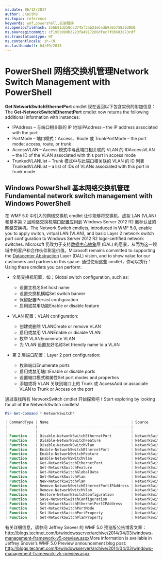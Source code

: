 ```yaml
---
ms.date: 06/12/2017
author: JKeithB
ms.topic: reference
keywords: wmf,powershell,安装程序
ms.openlocfilehash: 2b6b81d250c3d745f3ab21ebadb9a657583638b0
ms.sourcegitcommit: cf195b090b3223fa4917206dfec7f0b603873cdf
ms.translationtype: HT
ms.contentlocale: zh-CN
ms.lasthandoff: 04/09/2018
---
```

# <a name="network-switch-management-with-powershell"></a><span data-ttu-id="6595c-102">PowerShell 网络交换机管理</span><span class="sxs-lookup"><span data-stu-id="6595c-102">Network Switch Management with PowerShell</span></span>

<span data-ttu-id="6595c-103">**Get NetworkSwitchEthernetPort** cmdlet 现在返回以下包含实例的附加信息：</span><span class="sxs-lookup"><span data-stu-id="6595c-103">The **Get-NetworkSwitchEthernetPort** cmdlet now returns the following additional information with instances:</span></span>

- <span data-ttu-id="6595c-104">IPAddress – 与端口相关联的 IP 地址</span><span class="sxs-lookup"><span data-stu-id="6595c-104">IPAddress – the IP address associated with the port</span></span>
- <span data-ttu-id="6595c-105">PortMode – 端口模式：Access、Route 或 Trunk</span><span class="sxs-lookup"><span data-stu-id="6595c-105">PortMode – the port mode: access, route, or trunk</span></span>
- <span data-ttu-id="6595c-106">AccessVLAN – Access 模式中与此端口相关联的 VLAN 的 ID</span><span class="sxs-lookup"><span data-stu-id="6595c-106">AccessVLAN – the ID of the VLAN associated with this port in access mode</span></span>
- <span data-ttu-id="6595c-107">TrunkedVLANList – Trunk 模式中与此端口相关联的 VLAN 的 ID 列表</span><span class="sxs-lookup"><span data-stu-id="6595c-107">TrunkedVLANList – a list of IDs of VLANs associated with this port in trunk mode</span></span>

## <a name="fundamental-network-switch-management-with-windows-powershell"></a><span data-ttu-id="6595c-108">Windows PowerShell 基本网络交换机管理</span><span class="sxs-lookup"><span data-stu-id="6595c-108">Fundamental network switch management with Windows PowerShell</span></span>

<span data-ttu-id="6595c-109">在 WMF 5.0 中引入的网络交换机 cmdlet 让你能够将交换机、虚拟 LAN (VLAN) 和基本第 2 层网络交换机端口配置应用到 Windows Server 2012 R2 徽标认证的网络交换机。</span><span class="sxs-lookup"><span data-stu-id="6595c-109">The Network Switch cmdlets, introduced in WMF 5.0, enable you to apply switch, virtual LAN (VLAN), and basic Layer 2 network switch port configuration to Windows Server 2012 R2 logo-certified network switches.</span></span> <span data-ttu-id="6595c-110">Microsoft 仍致力于支持[数据中心抽象](http://technet.microsoft.com/cloud/dal.aspx)层 (DAL) 的愿景，从而为这一领域中的客户和合作伙伴彰显价值。</span><span class="sxs-lookup"><span data-stu-id="6595c-110">Microsoft remains committed to supporting the [Datacenter Abstraction](http://technet.microsoft.com/cloud/dal.aspx) Layer (DAL) vision, and to show value for our customers and partners in this space.</span></span> <span data-ttu-id="6595c-111">通过使用这些 cmdlet，你可以执行：</span><span class="sxs-lookup"><span data-stu-id="6595c-111">Using these cmdlets you can perform:</span></span>

- <span data-ttu-id="6595c-112">全局交换机配置，如：</span><span class="sxs-lookup"><span data-stu-id="6595c-112">Global switch configuration, such as:</span></span>
    - <span data-ttu-id="6595c-113">设置主机名</span><span class="sxs-lookup"><span data-stu-id="6595c-113">Set host name</span></span>
    - <span data-ttu-id="6595c-114">设置交换机横幅</span><span class="sxs-lookup"><span data-stu-id="6595c-114">Set switch banner</span></span>
    - <span data-ttu-id="6595c-115">保留配置</span><span class="sxs-lookup"><span data-stu-id="6595c-115">Persist configuration</span></span>
    - <span data-ttu-id="6595c-116">启用或禁用功能</span><span class="sxs-lookup"><span data-stu-id="6595c-116">Enable or disable feature</span></span>

- <span data-ttu-id="6595c-117">VLAN 配置：</span><span class="sxs-lookup"><span data-stu-id="6595c-117">VLAN configuration:</span></span>
    - <span data-ttu-id="6595c-118">创建或删除 VLAN</span><span class="sxs-lookup"><span data-stu-id="6595c-118">Create or remove VLAN</span></span>
    - <span data-ttu-id="6595c-119">启用或禁用 VLAN</span><span class="sxs-lookup"><span data-stu-id="6595c-119">Enable or disable VLAN</span></span>
    - <span data-ttu-id="6595c-120">枚举 VLAN</span><span class="sxs-lookup"><span data-stu-id="6595c-120">Enumerate VLAN</span></span>
    - <span data-ttu-id="6595c-121">为 VLAN 设置友好名称</span><span class="sxs-lookup"><span data-stu-id="6595c-121">Set friendly name to a VLAN</span></span>

- <span data-ttu-id="6595c-122">第 2 层端口配置：</span><span class="sxs-lookup"><span data-stu-id="6595c-122">Layer 2 port configuration:</span></span>
    - <span data-ttu-id="6595c-123">枚举端口</span><span class="sxs-lookup"><span data-stu-id="6595c-123">Enumerate ports</span></span>
    - <span data-ttu-id="6595c-124">启用或禁用端口</span><span class="sxs-lookup"><span data-stu-id="6595c-124">Enable or disable ports</span></span>
    - <span data-ttu-id="6595c-125">设置端口模式和属性</span><span class="sxs-lookup"><span data-stu-id="6595c-125">Set port modes and properties</span></span>
    - <span data-ttu-id="6595c-126">添加或将 VLAN 关联到端口上的 Trunk 或 Access</span><span class="sxs-lookup"><span data-stu-id="6595c-126">Add or associate VLAN to Trunk or Access on the port</span></span>

<span data-ttu-id="6595c-127">通过查找所有 NetworkSwitch cmdlet 开始探索吧！</span><span class="sxs-lookup"><span data-stu-id="6595c-127">Start exploring by looking for all of the NetworkSwitch cmdlets!</span></span>

```powershell
PS> Get-Command *-NetworkSwitch*

| CommandType | Name                                      | Source        |
|-------------|-------------------------------------------|---------------|
|             |                                           |               |
| Function    | Disable-NetworkSwitchEthernetPort         | NetworkSwitch |
| Function    | Disable-NetworkSwitchFeature              | NetworkSwitch |
| Function    | Disable-NetworkSwitchVlan                 | NetworkSwitch |
| Function    | Enable-NetworkSwitchEthernetPort          | NetworkSwitch |
| Function    | Enable-NetworkSwitchFeature               | NetworkSwitch |
| Function    | Enable-NetworkSwitchVlan                  | NetworkSwitch |
| Function    | Get-NetworkSwitchEthernetPort             | NetworkSwitch |
| Function    | Get-NetworkSwitchFeature                  | NetworkSwitch |
| Function    | Get-NetworkSwitchGlobalData               | NetworkSwitch |
| Function    | Get-NetworkSwitchVlan                     | NetworkSwitch |
| Function    | New-NetworkSwitchVlan                     | NetworkSwitch |
| Function    | Remove-NetworkSwitchEthernetPortIPAddress | NetworkSwitch |
| Function    | Remove-NetworkSwitchVlan                  | NetworkSwitch |
| Function    | Restore-NetworkSwitchConfiguration        | NetworkSwitch |
| Function    | Save-NetworkSwitchConfiguration           | NetworkSwitch |
| Function    | Set-NetworkSwitchEthernetPortIPAddress    | NetworkSwitch |
| Function    | Set-NetworkSwitchPortMode                 | NetworkSwitch |
| Function    | Set-NetworkSwitchPortProperty             | NetworkSwitch |
| Function    | Set-NetworkSwitchVlanProperty             | NetworkSwitch |
```

<span data-ttu-id="6595c-128">有关详细信息，请参阅 Jeffrey Snover 的 WMF 5.0 预览版公告博客文章：<http://blogs.technet.com/b/windowsserver/archive/2014/04/03/windows-management-framework-v5-preview.aspx></span><span class="sxs-lookup"><span data-stu-id="6595c-128">More information is available in Jeffrey Snover’s WMF 5.0 Preview announcement blog post: <http://blogs.technet.com/b/windowsserver/archive/2014/04/03/windows-management-framework-v5-preview.aspx></span></span>